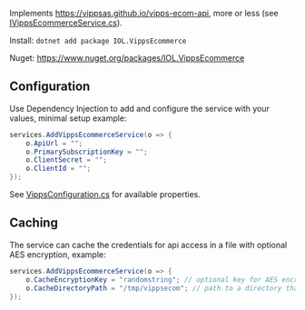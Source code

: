 Implements https://vippsas.github.io/vipps-ecom-api, more or less (see [IVippsEcommerceService.cs](https://git.ivarlovlie.no/dotnet-vipps-ecommerece/tree/src/IOL.VippsEcommerce/IVippsEcommerceService.cs)).

Install: `dotnet add package IOL.VippsEcommerce`


Nuget: https://www.nuget.org/packages/IOL.VippsEcommerce

## Configuration

Use Dependency Injection to add and configure the service with your values, minimal setup example:
```csharp
services.AddVippsEcommerceService(o => {
	o.ApiUrl = "";
	o.PrimarySubscriptionKey = "";
	o.ClientSecret = "";
	o.ClientId = "";
});
```

See [VippsConfiguration.cs](https://git.ivarlovlie.no/dotnet-vipps-ecommerece/tree/src/IOL.VippsEcommerce/Models/VippsConfiguration.cs) for available properties.

## Caching

The service can cache the credentials for api access in a file with optional AES encryption, example:
```csharp
services.AddVippsEcommerceService(o => {
	o.CacheEncryptionKey = "randomstring"; // optional key for AES encryption, if omitted the cache will be readable json with your keys exposed and everything.
	o.CacheDirectoryPath = "/tmp/vippsecom"; // path to a directory that the executing process has write-access to.
});
```
